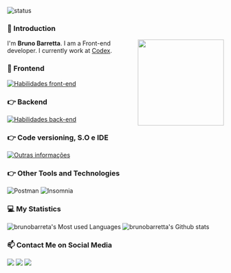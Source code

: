 ![status](https://img.shields.io/badge/status-up-brightgreen)

### 👋 Introduction

<img align='right' src='https://user-images.githubusercontent.com/5713670/87202985-820dcb80-c2b6-11ea-9f56-7ec461c497c3.gif' width='200"'>

I'm **Bruno Barretta**. I am a Front-end developer. I currently work at [Codex][2].

### 🚀 Frontend
[![Habilidades front-end](https://skillicons.dev/icons?i=html,css,js,ts,react,angular,sass,styledcomponents,materialui,redux
)](https://skillicons.dev)
 
### 👉 Backend
[![Habilidades back-end](https://skillicons.dev/icons?i=js,ts,nodejs,express,firebase,mongodb
)](https://skillicons.dev)

### 👉 Code versioning, S.O e IDE
[![Outras informações](https://skillicons.dev/icons?i=git,github,gitlab,vscode,atom
)](https://skillicons.dev)

### 👉 Other Tools and Technologies
![Postman](https://img.shields.io/badge/postman-FF6C37.svg?style=for-the-badge&logo=postman&logoColor=white)
![Insomnia](https://img.shields.io/badge/insomnia-purple.svg?style=for-the-badge&logo=insomnia&logoColor=white)

### 💻 My Statistics

![brunobarreta's Most used Languages](https://github-readme-stats.vercel.app/api/top-langs/?username=brunobarretta&theme=dark&hide=java)
![brunobarretta's Github stats](https://github-readme-stats.vercel.app/api?username=brunobarretta&show_icons=true&theme=dark)

### 📫 Contact Me on Social Media
<div> 
  <a target="_blank" href="https://www.instagram.com/barrettabruno/"><img src="https://img.shields.io/badge/-Instagram-%23E4405F?style=for-the-badge&logo=instagram&logoColor=white"></a>
  <a target="_blank" href="mailto: bruno.barretta@outlook.com"><img src="https://img.shields.io/badge/Microsoft_Outlook-0078D4?style=for-the-badge&logo=microsoft-outlook&logoColor=white"></a>
  <a target="_blank" href="https://www.linkedin.com/in/bruno-barretta-32440669/"><img src="https://img.shields.io/badge/-LinkedIn-%230077B5?style=for-the-badge&logo=linkedin&logoColor=white"></a> 
</div>

<!--
**brunobarretta/brunobarretta** is a ✨ _special_ ✨ repository because its `README.md` (this file) appears on your GitHub profile.
-->
[0]: https://www.instagram.com/barrettabruno/
[1]: https://www.linkedin.com/in/bruno-barretta-32440669/
[2]: https://codex.com.br/codex/

